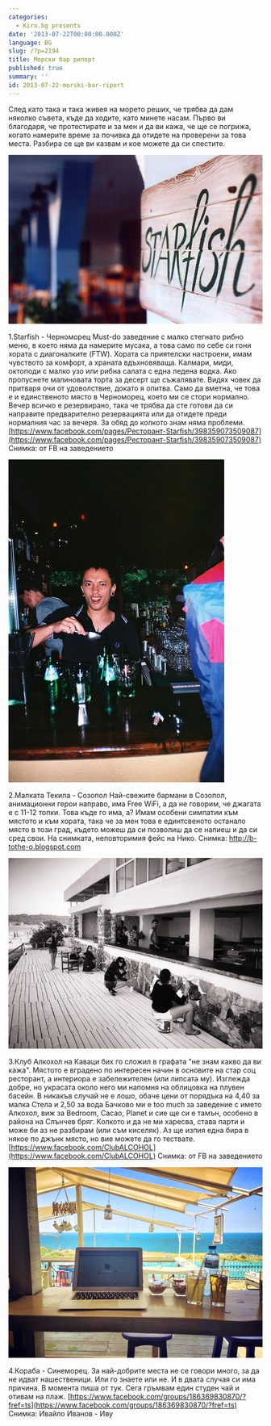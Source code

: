 ```yaml
---
categories:
  - Kiro.bg presents
date: '2013-07-22T00:00:00.000Z'
language: BG
slug: /?p=2194
title: Морски бар рипорт
published: true
summary: ''
id: 2013-07-22-morski-bar-riport
---
```


След като така и така живея на морето реших, че трябва да дам няколко съвета, къде да ходите, като минете насам. Първо ви благодаря, че протестирате и за мен и да ви кажа, че ще се погрижа, когато намерите време за почивка да отидете на проверени за това места. Разбира се ще ви казвам и кое можете да си спестите. 

![](https://raw.githubusercontent.com/kirilchristov/blog_images/main/2013/07/550106_398444190167242_456147899_n.jpg)

 1.Starfish - Черноморец Must-do заведение с малко стегнато рибно меню, в което няма да намерите мусака, а това само по себе си гони хората с диагоналките (FTW). Хората са приятелски настроени, имам чувството за комфорт, а храната вдъхновяваща. Калмари, миди, октоподи с малко узо или рибна салата с една ледена водка. Ако пропуснете малиновата торта за десерт ще съжалявате. Видях човек да притваря очи от удоволствие, докато я опитва. Само да вметна, че това е и единственото място в Черноморец, което ми се стори нормално. Вечер всичко е резервирано, така че трябва да сте готови да си направите предварително резервацията или да отидете преди нормалния час за вечеря. За обяд до колкото знам няма проблеми. [https://www.facebook.com/pages/Ресторант-Starfish/398359073509087](https://www.facebook.com/pages/Ресторант-Starfish/398359073509087) Снимка: от FB на заведението 

![](https://raw.githubusercontent.com/kirilchristov/blog_images/main/2013/07/F1320010.jpg)

 2.Малката Текила - Созопол Най-свежите бармани в Созопол, анимационни герои направо, има Free WiFi, а да не говорим, че джагата е с 11-12 топки. Това къде го има, а? Имам особени симпатии към мястото и към хората, така че за мен това е единтсвеното останало място в този град, където можеш да си позволиш да се напиеш и да си сред свои. На снимката, неповторимия фейс на Нико. Снимка: http://b-tothe-o.blogspot.com 

![](https://raw.githubusercontent.com/kirilchristov/blog_images/main/2013/07/992939_598152363559060_1183742714_n.jpg)

 3.Клуб Алкохол на Каваци бих го сложил в графата "не знам какво да ви кажа". Мястото е вградено по интересен начин в основите на стар соц ресторант, а интериора е забележителен (или липсата му). Изглежда добре, но украсата около него ми напомня на облицовка на плувен басейн. В никакъв случай не е лошо, обаче цени от порядъка на 4,40 за малка Стела и 2,50 за вода Бачково ми е too much за заведение с името Алкохол, виж за Bedroom, Cacao, Planet и сие ще си е тамън, особено в района на Слънчев бряг. Колкото и да не ми харесва, става парти и може би аз не разбирам (или съм киселяк). Аз ще изпия една бира в някое по джънк място, но вие можете да го тествате. [https://www.facebook.com/ClubALCOHOL](https://www.facebook.com/ClubALCOHOL) Снимка: от FB на заведението 

![](https://raw.githubusercontent.com/kirilchristov/blog_images/main/2013/07/1010063_10201514303840952_31410943_n.jpg)

 4.Кораба - Синеморец. За най-добрите места не се говори много, за да не идват нашественици. Или го знаете или не. И в двата случая си има причина. В момента пиша от тук. Сега гръмвам един студен чай и отивам на плаж. [https://www.facebook.com/groups/186369830870/?fref=ts](https://www.facebook.com/groups/186369830870/?fref=ts) Снимка: Ивайло Иванов - Иву
